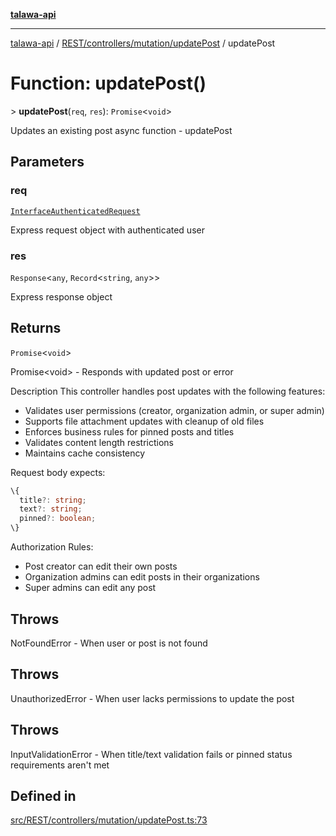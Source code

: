 [**talawa-api**](../../../../../README.md)

***

[talawa-api](../../../../../modules.md) / [REST/controllers/mutation/updatePost](../README.md) / updatePost

# Function: updatePost()

\> **updatePost**(`req`, `res`): `Promise`\<`void`\>

Updates an existing post
async
function - updatePost

## Parameters

### req

[`InterfaceAuthenticatedRequest`](../../../../../middleware/isAuth/interfaces/InterfaceAuthenticatedRequest.md)

Express request object with authenticated user

### res

`Response`\<`any`, `Record`\<`string`, `any`\>\>

Express response object

## Returns

`Promise`\<`void`\>

Promise\<void\> - Responds with updated post or error

Description
This controller handles post updates with the following features:
- Validates user permissions (creator, organization admin, or super admin)
- Supports file attachment updates with cleanup of old files
- Enforces business rules for pinned posts and titles
- Validates content length restrictions
- Maintains cache consistency

Request body expects:
```typescript
\{
  title?: string;
  text?: string;
  pinned?: boolean;
\}
```

Authorization Rules:
- Post creator can edit their own posts
- Organization admins can edit posts in their organizations
- Super admins can edit any post

## Throws

NotFoundError - When user or post is not found

## Throws

UnauthorizedError - When user lacks permissions to update the post

## Throws

InputValidationError - When title/text validation fails or pinned status requirements aren't met

## Defined in

[src/REST/controllers/mutation/updatePost.ts:73](https://github.com/PalisadoesFoundation/talawa-api/blob/039b0f127fb8caa46d57186ab4b3bb27fe150903/src/REST/controllers/mutation/updatePost.ts#L73)
